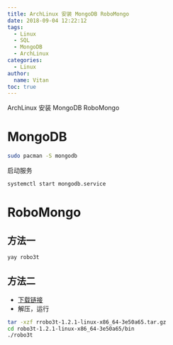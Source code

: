 ```yaml
---
title: ArchLinux 安装 MongoDB RoboMongo
date: 2018-09-04 12:22:12
tags:
  - Linux
  - SQL
  - MongoDB
  - ArchLinux
categories:
  - Linux
author:
  name: Vitan
toc: true
---
```

ArchLinux 安装 MongoDB RoboMongo
<!--more-->
# MongoDB
```sh
sudo pacman -S mongodb
```
启动服务
```sh
systemctl start mongodb.service
```

# RoboMongo
## 方法一
```sh
yay robo3t
```
  
## 方法二
- [下载链接](https://robomongo.org/download)
- 解压，运行

```sh
tar -xzf rrobo3t-1.2.1-linux-x86_64-3e50a65.tar.gz
cd robo3t-1.2.1-linux-x86_64-3e50a65/bin
./robo3t
```
